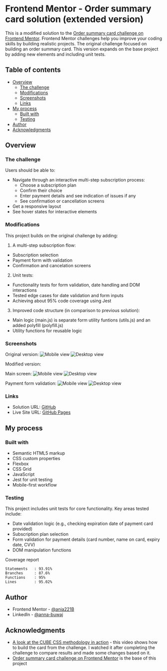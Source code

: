 # Frontend Mentor - Order summary card solution (extended version)

This is a modified solution to the [Order summary card challenge on Frontend Mentor](https://www.frontendmentor.io/challenges/order-summary-component-QlPmajDUj). Frontend Mentor challenges help you improve your coding skills by building realistic projects. The original challenge focused on building an order summary card. This version expands on the base project by adding new elements and including unit tests.

## Table of contents

- [Overview](#overview)
  - [The challenge](#the-challenge)
  - [Modifications](#modifications)
  - [Screenshots](#screenshots)
  - [Links](#links)
- [My process](#my-process)
  - [Built with](#built-with)
  - [Testing](#testing)
- [Author](#author)
- [Acknowledgments](#acknowledgments)

## Overview

### The challenge

Users should be able to:

- Navigate through an interactive multi-step subscription process:
  - Choose a subscription plan
  - Confirm their choice
  - Enter payment details and see indication of issues if any
  - See confirmation or cancellation screens
- Get a responsive layout
- See hover states for interactive elements

### Modifications

This project builds on the original challenge by adding:

1. A multi-step subscription flow:

- Subscription selection
- Payment form with validation
- Confirmation and cancelation screens

2. Unit tests:

- Functionality tests for form validation, date handling and DOM interactions
- Tested edge cases for date validation and form inputs
- Achieving about 95% code coverage using Jest

3. Improved code structure (in comparison to previous solution):

- Main logic (main.js) is separate form utility funtions (utils.js) and an added polyfill (polyfill.js)
- Utility functions for reusable logic

### Screenshots

Original version:
![Mobile view](./screenshots/Frontend-Mentor-Order-summary-card-mobile.png)
![Desktop view](./screenshots/Frontend-Mentor-Order-summary-card-desktop.png)

Modified version:

Main screen:
![Mobile view](./screenshots/Frontend-Mentor-Order-summary-card-Subscription-selection-mobile.png)
![Desktop view](./screenshots/Frontend-Mentor-Order-summary-card-Subscription-selection-desktop.png)

Payment form validation:
![Mobile view](./screenshots/Frontend-Mentor-Order-summary-card-Form-validation-mobile.png)
![Desktop view](./screenshots/Frontend-Mentor-Order-summary-card-Form-validation-desktop.png)

### Links

- Solution URL: [GitHub](https://github.com/ania221B/order-summary-frontend-mentor)
- Live Site URL: [GitHub Pages](https://ania221b.github.io/order-summary-frontend-mentor/)

## My process

### Built with

- Semantic HTML5 markup
- CSS custom properties
- Flexbox
- CSS Grid
- JavaScript
- Jest for unit testing
- Mobile-first workflow

### Testing

This project includes unit tests for core functionality. Key areas tested include:

- Date validation logic (e.g., checking expiration date of payment card provided)
- Subscription plan selection
- Form validation for payment details (card number, name on card, expiry date, CVV)
- DOM manipulation functions

Coverage report

```
Statements   : 93.91%
Branches     : 87.6%
Functions    : 95%
Lines        : 95.02%
```

## Author

- Frontend Mentor - [@ania221B](https://www.frontendmentor.io/profile/ania221B)
- LinkedIn - [@anna-buwaj](https://www.linkedin.com/in/anna-buwaj/)

## Acknowledgments

- [A look at the CUBE CSS methodology in action](https://www.youtube.com/watch?v=NanhQvnvbR8) - this video shows how to build the card from the challenge. I watched it after completing the challenge to compare results and made some changes based on it.
- [Order summary card challenge on Frontend Mentor](https://www.frontendmentor.io/challenges/order-summary-component-QlPmajDUj) is the base of this project
